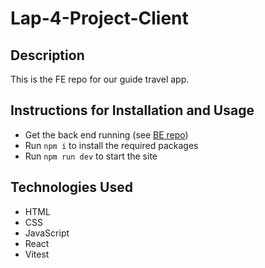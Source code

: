 # Lap-4-Project-Client

## Description
This is the FE repo for our guide travel app.

## Instructions for Installation and Usage
- Get the back end running (see [BE repo](https://github.com/jgooday48/Lap4-Project-Server))
- Run `npm i` to install the required packages
- Run `npm run dev` to start the site

## Technologies Used
- HTML
- CSS
- JavaScript
- React
- Vitest
